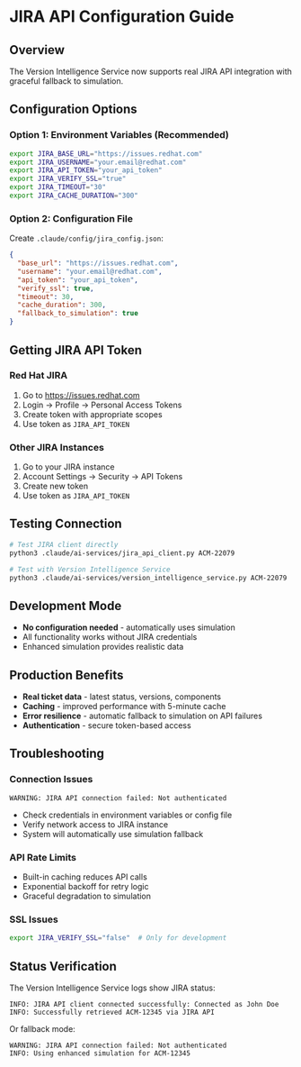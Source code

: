 # JIRA API Configuration Guide

## Overview
The Version Intelligence Service now supports real JIRA API integration with graceful fallback to simulation.

## Configuration Options

### Option 1: Environment Variables (Recommended)
```bash
export JIRA_BASE_URL="https://issues.redhat.com"
export JIRA_USERNAME="your.email@redhat.com" 
export JIRA_API_TOKEN="your_api_token"
export JIRA_VERIFY_SSL="true"
export JIRA_TIMEOUT="30"
export JIRA_CACHE_DURATION="300"
```

### Option 2: Configuration File
Create `.claude/config/jira_config.json`:
```json
{
  "base_url": "https://issues.redhat.com",
  "username": "your.email@redhat.com",
  "api_token": "your_api_token",
  "verify_ssl": true,
  "timeout": 30,
  "cache_duration": 300,
  "fallback_to_simulation": true
}
```

## Getting JIRA API Token

### Red Hat JIRA
1. Go to https://issues.redhat.com
2. Login → Profile → Personal Access Tokens
3. Create token with appropriate scopes
4. Use token as `JIRA_API_TOKEN`

### Other JIRA Instances  
1. Go to your JIRA instance
2. Account Settings → Security → API Tokens
3. Create new token
4. Use token as `JIRA_API_TOKEN`

## Testing Connection
```bash
# Test JIRA client directly
python3 .claude/ai-services/jira_api_client.py ACM-22079

# Test with Version Intelligence Service
python3 .claude/ai-services/version_intelligence_service.py ACM-22079
```

## Development Mode
- **No configuration needed** - automatically uses simulation
- All functionality works without JIRA credentials
- Enhanced simulation provides realistic data

## Production Benefits
- **Real ticket data** - latest status, versions, components
- **Caching** - improved performance with 5-minute cache
- **Error resilience** - automatic fallback to simulation on API failures
- **Authentication** - secure token-based access

## Troubleshooting

### Connection Issues
```
WARNING: JIRA API connection failed: Not authenticated
```
- Check credentials in environment variables or config file
- Verify network access to JIRA instance
- System will automatically use simulation fallback

### API Rate Limits
- Built-in caching reduces API calls
- Exponential backoff for retry logic
- Graceful degradation to simulation

### SSL Issues
```bash
export JIRA_VERIFY_SSL="false"  # Only for development
```

## Status Verification
The Version Intelligence Service logs show JIRA status:
```
INFO: JIRA API client connected successfully: Connected as John Doe
INFO: Successfully retrieved ACM-12345 via JIRA API
```

Or fallback mode:
```
WARNING: JIRA API connection failed: Not authenticated
INFO: Using enhanced simulation for ACM-12345
```
